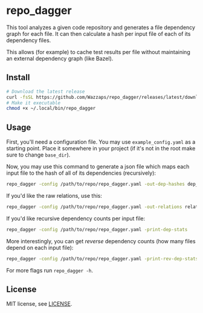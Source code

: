 # repo_dagger

This tool analyzes a given code repository and generates a file dependency graph for each file. It can then calculate a hash per input file of each of its dependency files.

This allows (for example) to cache test results per file without maintaining an external dependency graph (like Bazel).

## Install

```bash
# Download the latest release
curl -fsSL https://github.com/Wazzaps/repo_dagger/releases/latest/download/repo_dagger-$(uname)-$(uname -m) -o ~/.local/bin/repo_dagger
# Make it executable
chmod +x ~/.local/bin/repo_dagger
```

## Usage

First, you'll need a configuration file. You may use `example_config.yaml` as a starting point. Place it somewhere in your project (if it's not in the root make sure to change `base_dir`).

Now, you may use this command to generate a json file which maps each input file to the hash of all of its dependencies (recursively):

```bash
repo_dagger -config /path/to/repo/repo_dagger.yaml -out-dep-hashes dep_hashes.json
```

If you'd like the raw relations, use this:

```bash
repo_dagger -config /path/to/repo/repo_dagger.yaml -out-relations relations.json
```

If you'd like recursive dependency counts per input file:

```bash
repo_dagger -config /path/to/repo/repo_dagger.yaml -print-dep-stats
```

More interestingly, you can get *reverse* dependency counts (how many files depend on each input file):

```bash
repo_dagger -config /path/to/repo/repo_dagger.yaml -print-rev-dep-stats
```

For more flags run `repo_dagger -h`.

## License

MIT license, see [LICENSE](LICENSE).
